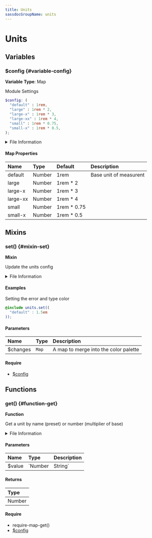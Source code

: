 ```yaml
---
title: Units
sassdocGroupName: units
---
```



# Units

<div class="type-large">



</div>



## Variables




<div class="sassdoc-item-header">

###  $config {#variable-config}

  <div class="sassdoc-item-header__labels">
    <span class="tag tag--primary"><strong>Variable</strong></span> <span class="tag"><strong>Type</strong>: Map</span>
  </div>

</div>

  

Module Settings
    
    

``` scss
$config: (
  "default" : 1rem,
  "large" : 1rem * 2,
  "large-x" : 1rem * 3,
  "large-xx" : 1rem * 4,
  "small" : 1rem * 0.75,
  "small-x" : 1rem * 0.5,
);
```
  


<details>
  <summary>File Information</summary>
  
- **File:** _units.scss
- **Group:** units
- **Type:** variable
- **Lines (comments):** 9-16
- **Lines (code):** 18-25

</details>

    

#### Map Properties


|Name|Type|Default|Description|
|:--|:--|:--|:--|
|default|Number|1rem|Base unit of measurent|
|large|Number|1rem * 2||
|large-x|Number|1rem * 3||
|large-xx|Number|1rem * 4||
|small|Number|1rem * 0.75||
|small-x|Number|1rem * 0.5||

    
  

## Mixins




<div class="sassdoc-item-header">

###  set() {#mixin-set}

  <div class="sassdoc-item-header__labels">
    <span class="tag tag--primary"><strong>Mixin</strong></span>
  </div>

</div>

  

Update the units config
    
    


<details>
  <summary>File Information</summary>
  
- **File:** _units.scss
- **Group:** units
- **Type:** mixin
- **Lines (comments):** 27-32
- **Lines (code):** 34-36

</details>

    

#### Examples

Setting the error and type color      


``` scss
@include units.set((
  "default" : 1.5em
));
```
  



      

#### Parameters


|Name|Type|Description|
|:--|:--|:--|
|$changes|`Map`|A map to merge into the color palette|

    

#### Require

- [$config](/sass/core/breakpoint/#variable-config)
  
  

## Functions




<div class="sassdoc-item-header">

###  get() {#function-get}

  <div class="sassdoc-item-header__labels">
    <span class="tag tag--primary"><strong>Function</strong></span>
  </div>

</div>

  

Get a unit by name (preset) or number (multiplier of base)
    
    


<details>
  <summary>File Information</summary>
  
- **File:** _units.scss
- **Group:** units
- **Type:** function
- **Lines (comments):** 38-40
- **Lines (code):** 42-47

</details>

    

#### Parameters


|Name|Type|Description|
|:--|:--|:--|
|$value|`Number|String`|if a number is passed it is used as a multiplier of the base, if a string is passed it is used to lookup a value from unit presets @see $config|

    

#### Returns


|Type|
|:--|
|Number|

    

#### Require

- require-map-get()
- [$config](/sass/core/breakpoint/#variable-config)
  
  
  